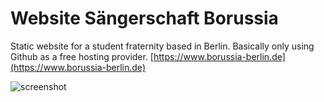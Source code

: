 # Website Sängerschaft Borussia

Static website for a student fraternity based in Berlin. Basically only using Github as a free hosting provider. [https://www.borussia-berlin.de](https://www.borussia-berlin.de)


![screenshot](https://i.imgur.com/tYrqWeR.jpg)
